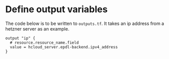 # Define output variables

The code below is to be written to `outputs.tf`.
It takes an ip address from a hetzner server as an example.

```
output "ip" {
  # resource.resource_name.field
  value = hcloud_server.epdl-backend.ipv4_address
}
```

